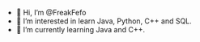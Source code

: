 - 👋 Hi, I’m @FreakFefo
- 👀 I’m interested in learn Java, Python, C++ and SQL.
- 🌱 I’m currently learning Java and C++.
